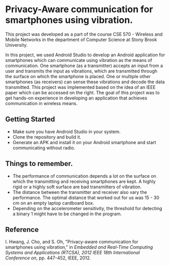 # Privacy-Aware communication for smartphones using vibration.

This project was developed as a part of the course CSE 570 - Wireless and Mobile Networks in the department of Computer Science at Stony Brook University.

In this project, we used Android Studio to develop an Android application for smartphones which can communicate using vibration as the means of communication. One smartphone (as a transmitter) accepts an input from a user and transmits the input as vibrations, which are transmitted through the surface on which the smartphone is placed. One or multiple other smartphones (as receivers) can sense these vibrations and decode the data transmitted. This project was implemented based on the idea of an IEEE paper which can be accessed on the right. The goal of this project was to get hands-on experience in developing an application that achieves communication in wireless means.

## Getting Started
* Make sure you have Android Studio in your system.
* Clone the repository and build it.
* Generate an APK and install it on your Android smartphone and start communicating without radio.

## Things to remember.
* The performance of communication depends a lot on the surface on which the transmitting and receiving smartphones are kept. A highly rigid or a highly soft surface are bad transmitters of vibration.
* The distance between the transmitter and receiver also vary the performance. The optimal distance that worked out for us was 15 - 30 cm on an empty laptop cardboard box.
* Depending on the accelerometer sensitivity, the threshold for detecting a binary 1 might have to be changed in the program.

## Reference
I. Hwang, J. Cho, and S. Oh, "Privacy-aware communication for smartphones using vibration," in *Embedded and Real-Time Computing Systems
and Applications (RTCSA), 2012 IEEE 18th International Conference on*, pp. 447-452, IEEE, 2012.
